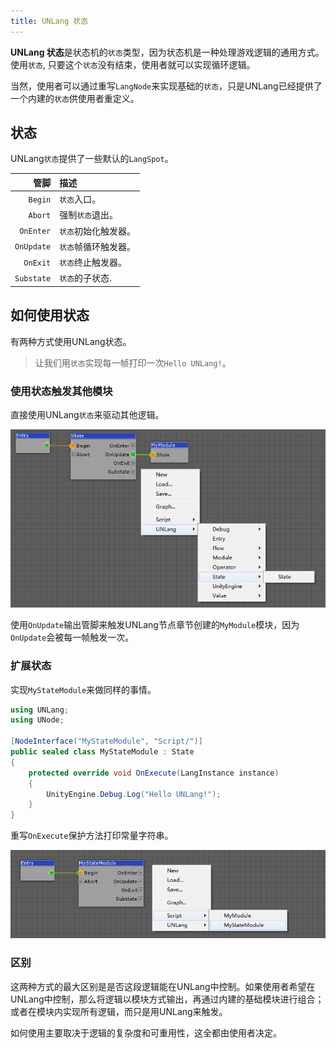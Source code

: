 ```yaml
---
title: UNLang 状态
---
```


**UNLang 状态**是状态机的`状态`类型，因为状态机是一种处理游戏逻辑的通用方式。使用`状态`, 只要这个`状态`没有结束，使用者就可以实现循环逻辑。

当然，使用者可以通过重写`LangNode`来实现基础的`状态`，只是UNLang已经提供了一个内建的`状态`供使用者重定义。

## 状态

UNLang`状态`提供了一些默认的`LangSpot`。

|管脚|描述|
|--:|:--|
|`Begin`|`状态`入口。|
|`Abort`|强制`状态`退出。|
|`OnEnter`|`状态`初始化触发器。|
|`OnUpdate`|`状态`帧循环触发器。|
|`OnExit`|`状态`终止触发器。|
|`Substate`|`状态`的子状态.|

## 如何使用状态

有两种方式使用UNLang状态。

> 让我们用`状态`实现每一帧打印一次`Hello UNLang!`。

### 使用状态触发其他模块

直接使用UNLang`状态`来驱动其他逻辑。

![unlang-state](../../assets/unlang-state.png)

使用`OnUpdate`输出管脚来触发UNLang节点章节创建的`MyModule`模块，因为`OnUpdate`会被每一帧触发一次。

### 扩展状态

实现`MyStateModule`来做同样的事情。

```csharp
using UNLang;
using UNode;

[NodeInterface("MyStateModule", "Script/")]
public sealed class MyStateModule : State
{
    protected override void OnExecute(LangInstance instance)
    {
        UnityEngine.Debug.Log("Hello UNLang!");
    }
}
```

重写`OnExecute`保护方法打印常量字符串。

![unlang-mystate](../../assets/unlang-mystate.png)

### 区别

这两种方式的最大区别是是否这段逻辑能在UNLang中控制。如果使用者希望在UNLang中控制，那么将逻辑以模块方式输出，再通过内建的基础模块进行组合；或者在模块内实现所有逻辑，而只是用UNLang来触发。

如何使用主要取决于逻辑的复杂度和可重用性，这全都由使用者决定。
